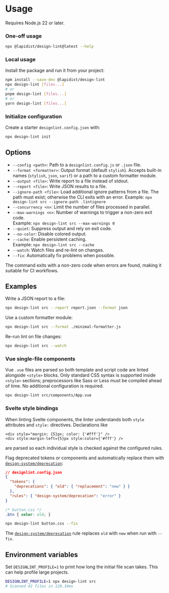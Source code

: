 # Usage

Requires Node.js 22 or later.

### One-off usage

```bash
npx @lapidist/design-lint@latest --help
```

### Local usage

Install the package and run it from your project:

```bash
npm install --save-dev @lapidist/design-lint
npx design-lint [files...]
# or
pnpm design-lint [files...]
# or
yarn design-lint [files...]
```

### Initialize configuration

Create a starter `designlint.config.json` with:

```bash
npx design-lint init
```

## Options

- `--config <path>`: Path to a `designlint.config.js` or `.json` file.
- `--format <formatter>`: Output format (default `stylish`). Accepts built-in
  names (`stylish`, `json`, `sarif`) or a path to a custom formatter module.
- `--output <file>`: Write report to a file instead of stdout.
- `--report <file>`: Write JSON results to a file.
- `--ignore-path <file>`: Load additional ignore patterns from a file. The
  path must exist; otherwise the CLI exits with an error.
  Example: `npx design-lint src --ignore-path .lintignore`
- `--concurrency <n>`: Limit the number of files processed in parallel.
- `--max-warnings <n>`: Number of warnings to trigger a non-zero exit code.  
  Example: `npx design-lint src --max-warnings 0`
- `--quiet`: Suppress output and rely on exit code.
- `--no-color`: Disable colored output.
- `--cache`: Enable persistent caching.  
  Example: `npx design-lint src --cache`
- `--watch`: Watch files and re-lint on changes.
- `--fix`: Automatically fix problems when possible.

The command exits with a non-zero code when errors are found, making it suitable for CI workflows.

## Examples

Write a JSON report to a file:

```bash
npx design-lint src --report report.json --format json
```

Use a custom formatter module:

```bash
npx design-lint src --format ./minimal-formatter.js
```

Re-run lint on file changes:

```bash
npx design-lint src --watch
```

### Vue single-file components

Vue `.vue` files are parsed so both template and script code are linted alongside
`<style>` blocks. Only standard CSS syntax is supported inside `<style>`
sections; preprocessors like Sass or Less must be compiled ahead of time. No
additional configuration is required.

```bash
npx design-lint src/components/App.vue
```

### Svelte style bindings

When linting Svelte components, the linter understands both `style` attributes
and `style:` directives. Declarations like

```svelte
<div style="margin: {5}px; color: {'#fff'}" />
<div style:margin-left={5}px style:color={'#fff'} />
```

are parsed so each individual style is checked against the configured rules.

Flag deprecated tokens or components and automatically replace them with [`design-system/deprecation`](rules/design-system/deprecation.md):

```json
// designlint.config.json
{
  "tokens": {
    "deprecations": { "old": { "replacement": "new" } }
  },
  "rules": { "design-system/deprecation": "error" }
}
```

```css
/* button.css */
.btn { color: old; }
```

```bash
npx design-lint button.css --fix
```

The [`design-system/deprecation`](rules/design-system/deprecation.md) rule replaces `old` with `new` when run with `--fix`.

## Environment variables

Set `DESIGNLINT_PROFILE=1` to print how long the initial file scan takes. This can help profile large projects.

```bash
DESIGNLINT_PROFILE=1 npx design-lint src
# Scanned 42 files in 120.34ms
```
